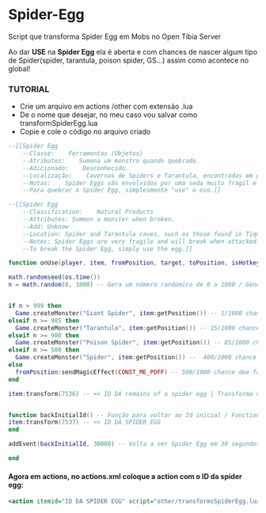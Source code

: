 # Spider-Egg
Script que transforma Spider Egg em Mobs no Open Tibia Server

Ao dar **USE** na **Spider Egg** ela é aberta e com chances de nascer algum tipo de Spider(spider, tarantula, poison spider, GS...) assim como acontece no global!

### TUTORIAL

- Crie um arquivo em actions /other com extensão .lua
- De o nome que desejar, no meu caso vou salvar como transformSpiderEgg.lua
- Copie e cole o código no arquivo criado

~~~lua
--[[Spider Egg
    --Classe:    Ferramentas (Objetos)
    --Atributos:    Sumona um monstro quando quebrado.
    --Adicionado:    Desconhecido.
    --Localização:    Cavernas de Spiders e Tarantula, encontradas em grande quantidade em Tiquanda.
    --Notas:    Spider Eggs são envolvidos por uma seda muito frágil e irão quebrar quando atacados. Muitas vezes, elas "libertam" uma Spider, uma Poison Spider, ou em casos raros uma Tarantula e em casos extremamente raros Giant Spiders.
    --Para quebrar o Spider Egg, simplesmente "use" o ovo.]]

--[[Spider Egg
    --Classification:    Natural Products
    --Attributes: Summon a monster when broken.
    --Add: Unknow
    --Location: Spider and Tarantula caves, such as those found in Tiquanda.
    --Notes: Spider Eggs are very fragile and will break when attacked. They will either release nothing, a Spider, a Poison Spider, a Tarantula at rare times and very rarely a Giant Spider. Spiders that come from those eggs will not puff like normal spiders do when taken away too far from their spawn point.
    --To break the Spider Egg, simply use the egg.]]

function onUse(player, item, fromPosition, target, toPosition, isHotkey)

math.randomseed(os.time())
n = math.random(0, 1000) -- Gera um número randomico de 0 a 1000 / Generates a random number from 0 to 1000


if n > 999 then
  Game.createMonster("Giant Spider", item:getPosition()) -- 1/1000 chance de nascer uma GS / chance to be born a GS
elseif n >= 985 then
  Game.createMonster("Tarantula", item:getPosition()) -- 15/1000 chance de nascer uma Tarantula / chance to be born a Tarantula
elseif n >= 900 then
  Game.createMonster("Poison Spider", item:getPosition()) -- 85/1000 chance de nascer uma PS / chance to be born a PS
elseif n >= 500 then
  Game.createMonster("Spider", item:getPosition()) --  400/1000 chance de nascer uma Spider / chance to be born a Spider
else
  fromPosition:sendMagicEffect(CONST_ME_POFF) -- 500/1000 chance dee falhar / chance of Fail
end

item:transform(7536) -- << ID DA remains of a spider egg | Transforma na remains of a spider egg / Transform on remains of a spider egg


function backInitialId() -- Função para voltar ao Id inicial / Function to return to the initial Id
item:transform(7537) -- << ID DA SPIDER EGG
end

addEvent(backInitialId, 30000) -- Volta a ser Spider Egg em 30 segundos / Back to Spider Egg in 30 seconds

end
~~~

#### Agora em actions, no actions.xml coloque a action com o ID da spider egg:
~~~xml
<action itemid="ID DA SPIDER EGG" script="other/transformsSpiderEgg.lua" />
~~~
